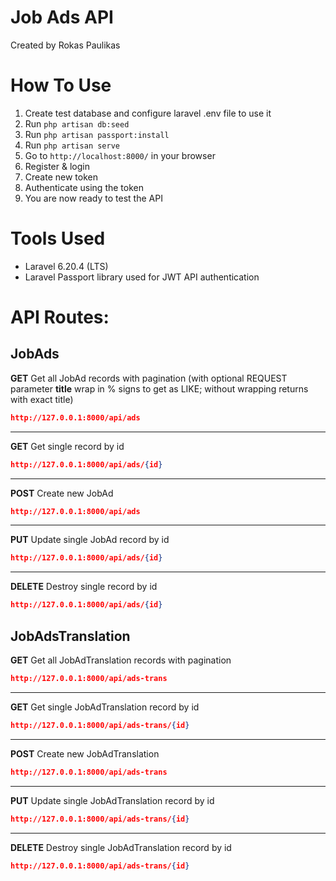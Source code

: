 # Job Ads API

Created by Rokas Paulikas

# How To Use

1. Create test database and configure laravel .env file to use it
2. Run ```php artisan db:seed```
3. Run ```php artisan passport:install```
4. Run ```php artisan serve```
5. Go to ```http://localhost:8000/``` in your browser
6. Register & login
7. Create new token
8. Authenticate using the token
9. You are now ready to test the API

# Tools Used

* Laravel 6.20.4 (LTS)
* Laravel Passport library used for JWT API authentication

# API Routes:

## JobAds

**GET**
Get all JobAd records with pagination (with optional REQUEST parameter **title** wrap in % signs to get as LIKE; without wrapping returns with exact title)
```json
http://127.0.0.1:8000/api/ads
```

---
**GET**
Get single record by id
```json
http://127.0.0.1:8000/api/ads/{id}
```

---
**POST**
Create new JobAd
```json
http://127.0.0.1:8000/api/ads
```

---
**PUT**
Update single JobAd record by id
```json
http://127.0.0.1:8000/api/ads/{id}
```

---
**DELETE**
Destroy single record by id
```json
http://127.0.0.1:8000/api/ads/{id}
```

## JobAdsTranslation

**GET**
Get all JobAdTranslation records with pagination
```json
http://127.0.0.1:8000/api/ads-trans
```

---
**GET**
Get single JobAdTranslation record by id
```json
http://127.0.0.1:8000/api/ads-trans/{id}
```

---
**POST**
Create new JobAdTranslation
```json
http://127.0.0.1:8000/api/ads-trans
```

---
**PUT**
Update single JobAdTranslation record by id
```json
http://127.0.0.1:8000/api/ads-trans/{id}
```

---
**DELETE**
Destroy single JobAdTranslation record by id
```json
http://127.0.0.1:8000/api/ads-trans/{id}
```
